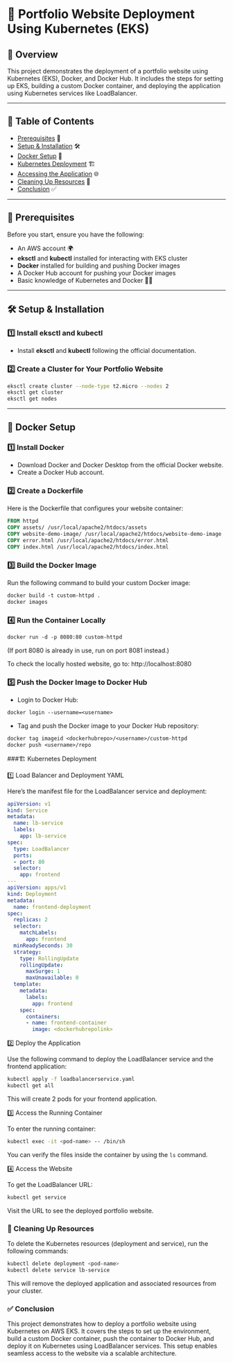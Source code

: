 # 🚀 Portfolio Website Deployment Using Kubernetes (EKS)

## 📖 Overview
This project demonstrates the deployment of a portfolio website using Kubernetes (EKS), Docker, and Docker Hub. It includes the steps for setting up EKS, building a custom Docker container, and deploying the application using Kubernetes services like LoadBalancer.

---

## 📑 Table of Contents
- [Prerequisites](#prerequisites) 🔑
- [Setup & Installation](#setup-and-installation) 🛠️
- [Docker Setup](#docker-setup) 🐳
- [Kubernetes Deployment](#kubernetes-deployment) 🏗️
- [Accessing the Application](#accessing-the-application) 🌐
- [Cleaning Up Resources](#cleaning-up-resources) 🧹
- [Conclusion](#conclusion) ✅

---

## 🔑 Prerequisites
Before you start, ensure you have the following:
- An AWS account 🌍
- **eksctl** and **kubectl** installed for interacting with EKS cluster
- **Docker** installed for building and pushing Docker images
- A Docker Hub account for pushing your Docker images
- Basic knowledge of Kubernetes and Docker 🧑‍💻

---

## 🛠️ Setup & Installation

### 1️⃣ Install eksctl and kubectl
- Install **eksctl** and **kubectl** following the official documentation.

### 2️⃣ Create a Cluster for Your Portfolio Website

```bash
eksctl create cluster --node-type t2.micro --nodes 2
eksctl get cluster
eksctl get nodes
```

---

## 🐳 Docker Setup

### 1️⃣ Install Docker
- Download Docker and Docker Desktop from the official Docker website.
- Create a Docker Hub account.

### 2️⃣ Create a Dockerfile
Here is the Dockerfile that configures your website container:

```dockerfile
FROM httpd
COPY assets/ /usr/local/apache2/htdocs/assets
COPY website-demo-image/ /usr/local/apache2/htdocs/website-demo-image
COPY error.html /usr/local/apache2/htdocs/error.html
COPY index.html /usr/local/apache2/htdocs/index.html
```

### 3️⃣ Build the Docker Image
Run the following command to build your custom Docker image:

```dockerfile
docker build -t custom-httpd .
docker images
```

### 4️⃣ Run the Container Locally
```dockerfile
docker run -d -p 8080:80 custom-httpd
```

(If port 8080 is already in use, run on port 8081 instead.)

To check the locally hosted website, go to:
http://localhost:8080

### 5️⃣ Push the Docker Image to Docker Hub

- Login to Docker Hub:

```dockerfile
docker login --username=<username>
```

- Tag and push the Docker image to your Docker Hub repository:
```dockerfile
docker tag imageid <dockerhubrepo>/<username>/custom-httpd
docker push <username>/repo
```

###🏗️ Kubernetes Deployment

1️⃣ Load Balancer and Deployment YAML

Here’s the manifest file for the LoadBalancer service and deployment:

```yaml
apiVersion: v1
kind: Service
metadata:
  name: lb-service
  labels:
    app: lb-service
spec:
  type: LoadBalancer
  ports:
  - port: 80
  selector:
    app: frontend
---
apiVersion: apps/v1
kind: Deployment
metadata:
  name: frontend-deployment
spec:
  replicas: 2
  selector:
    matchLabels:
      app: frontend
  minReadySeconds: 30
  strategy:
    type: RollingUpdate
    rollingUpdate:
      maxSurge: 1
      maxUnavailable: 0
  template:
    metadata:
      labels:
        app: frontend
    spec:
      containers:
      - name: frontend-container
        image: <dockerhubrepolink>
```
2️⃣ Deploy the Application

Use the following command to deploy the LoadBalancer service and the frontend application:

```bash
kubectl apply -f loadbalancerservice.yaml
kubectl get all
```
This will create 2 pods for your frontend application.

3️⃣ Access the Running Container

To enter the running container:

```bash
kubectl exec -it <pod-name> -- /bin/sh
```

You can verify the files inside the container by using the `ls` command.

4️⃣ Access the Website

To get the LoadBalancer URL:

```bash
kubectl get service
```

Visit the URL to see the deployed portfolio website.

### 🧹 Cleaning Up Resources

To delete the Kubernetes resources (deployment and service), run the following commands:

```bash
kubectl delete deployment <pod-name>
kubectl delete service lb-service
```

This will remove the deployed application and associated resources from your cluster.

### ✅ Conclusion

This project demonstrates how to deploy a portfolio website using Kubernetes on AWS EKS. It covers the steps to set up the environment, build a custom Docker container, push the container to Docker Hub, and deploy it on Kubernetes using LoadBalancer services. This setup enables seamless access to the website via a scalable architecture.









